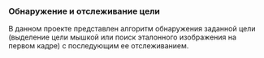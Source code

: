 ### Обнаружение и отслеживание цели
В данном проекте представлен алгоритм обнаружения заданной цели (выделение цели мышкой или поиск эталонного изображения на первом кадре) с последующим ее отслеживанием.
